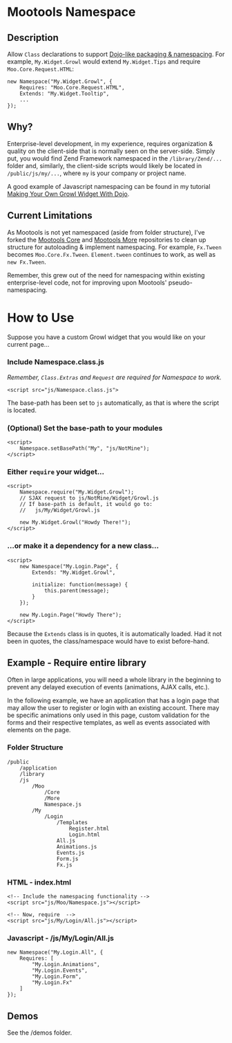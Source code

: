 #   Mootools Namespace

##  Description

Allow `Class` declarations to support [Dojo-like packaging & namespacing][dojo].
For example, `My.Widget.Growl` would extend `My.Widget.Tips` and require
`Moo.Core.Request.HTML`:
    
    new Namespace("My.Widget.Growl", {
        Requires: "Moo.Core.Request.HTML",
        Extends: "My.Widget.Tooltip",
        ...
    });

##  Why?

Enterprise-level development, in my experience, requires organization & quality
on the client-side that is normally seen on the server-side.  Simply put, you would
find Zend Framework namespaced in the `/library/Zend/...` folder and, similarly, the
client-side scripts would likely be located in `/public/js/my/...`, where `my` is your
company or project name.

A good example of Javascript namespacing can be found in my tutorial
[Making Your Own Growl Widget With Dojo][growl].

##  Current Limitations

As Mootools is not yet namespaced (aside from folder structure), I've forked the
[Mootools Core][core] and [Mootools More][more] repositories to clean up structure
for autoloading & implement namespacing.  For example, `Fx.Tween` becomes
`Moo.Core.Fx.Tween`.  `Element.tween` continues to work, as well as `new Fx.Tween`.

Remember, this grew out of the need for namespacing within existing enterprise-level
code, not for improving upon Mootools' pseudo-namespacing.

# How to Use

Suppose you have a custom Growl widget that you would like on your current page...

### Include Namespace.class.js

*Remember, `Class.Extras` and `Request` are required for Namespace to work.*

    <script src="js/Namespace.class.js">

The base-path has been set to `js` automatically, as that is where the script is located.

### (Optional) Set the base-path to your modules

    <script>
        Namespace.setBasePath("My", "js/NotMine");
    </script>

### Either `require` your widget...

    <script>
        Namespace.require("My.Widget.Growl");
        // SJAX request to js/NotMine/Widget/Growl.js
        // If base-path is default, it would go to:
        //   js/My/Widget/Growl.js
        
        new My.Widget.Growl("Howdy There!");
    </script>

### ...or make it a dependency for a new class...

    <script>
        new Namespace("My.Login.Page", {
            Extends: "My.Widget.Growl",
            
            initialize: function(message) {
                this.parent(message);
            }
        });
        
        new My.Login.Page("Howdy There");
    </script>

Because the `Extends` class is in quotes, it is automatically loaded.  Had it not
been in quotes, the class/namespace would have to exist before-hand.

## Example - Require entire library

Often in large applications, you will need a whole library in the beginning to
prevent any delayed execution of events (animations, AJAX calls, etc.).

In the following example, we have an application that has a login page that may
allow the user to register or login with an existing account.  There may be specific
animations only used in this page, custom validation for the forms and their respective
templates, as well as events associated with elements on the page.

### Folder Structure

    /public
        /application
        /library
        /js
            /Moo
                /Core
                /More
                Namespace.js
            /My
                /Login
                    /Templates
                        Register.html
                        Login.html
                    All.js
                    Animations.js
                    Events.js
                    Form.js
                    Fx.js

### HTML - index.html

    <!-- Include the namespacing functionality -->
    <script src="js/Moo/Namespace.js"></script>
    
    <!-- Now, require  -->
    <script src="js/My/Login/All.js"></script>

### Javascript - /js/My/Login/All.js

    new Namespace("My.Login.All", {
        Requires: [
            "My.Login.Animations",
            "My.Login.Events",
            "My.Login.Form",
            "My.Login.Fx"
        ]
    });

## Demos

See the /demos folder.

[dojo]: http://docs.dojocampus.org/dojo/index#package-system
[wf]:   http://www.whitefence.com/
[growl]:http://blog.uxdriven.com/2009/09/08/making-your-own-growl-widget-with-dojo/
[core]: git@github.com:ericclemmons/mootools-core.git
[more]: git@github.com:ericclemmons/mootools-more.git